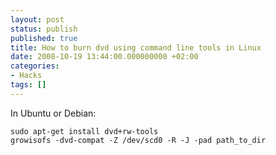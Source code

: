 ```yaml
---
layout: post
status: publish
published: true
title: How to burn dvd using command line tools in Linux
date: 2008-10-19 13:44:00.000000000 +02:00
categories:
- Hacks
tags: []
---
```

In Ubuntu or Debian:

```
sudo apt-get install dvd+rw-tools
growisofs -dvd-compat -Z /dev/scd0 -R -J -pad path_to_dir
```

